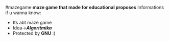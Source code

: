#mazegame
**maze game that made for educational proposes**
Informations if u wanna know:
- Its abt maze game 
- Idea->***Algoritmika***
- Protected by  **GNU** :)

